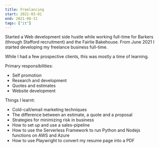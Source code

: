 ```yaml
---
title: Freelancing
start: 2021-03-01
end: 2021-08-31
tags: ["it"]
---
```

Started a Web development side hustle while working full-time for Barkers (through Stafford recruitment) and the Fairlie Bakehouse. From June 2021 I started developing my freelance business full-time.


While I had a few prospective clients, this was mostly a time of learning.

Primary responsibilities:
- Self promotion
- Research and development
- Quotes and estimates
- Website development

Things I learnt:
 - Cold-call/email marketing techniques
 - The difference between an estimate, a quote and a proposal
 - Strategies for minimizing risk in business
 - How to set up and use a sales-pipeline
 - How to use the Serverless Framework to run Python and Nodejs functions on AWS and Azure
 - How to use Playwright to convert my resume page into a PDF
